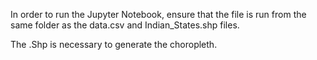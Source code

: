 In order to run the Jupyter Notebook, ensure that the file is run from the same folder as the data.csv and Indian_States.shp files.

The .Shp is necessary to generate the choropleth.
